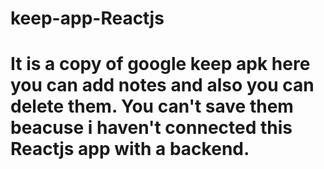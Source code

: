 # keep-app-Reactjs
# It is a copy of google keep apk here you can add notes and also you can delete them. You can't save them beacuse i haven't connected this Reactjs app with a backend.
